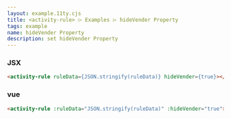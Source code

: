 ```yaml
---
layout: example.11ty.cjs
title: <activity-rule> ⌲ Examples ⌲ hideVender Property
tags: example
name: hideVender Property
description: set hideVender Property
---
```


<activity-rule></activity-rule>
<script>
  const ruleData = {
    ruleMode: 1, // 商品/类目类型： 1 代表类目品牌，2 代表 商品列表
    venderIds: '123', // 活动商家
    brandName: '美的', // 品牌
    categoryName: ['家用电器-大家电-洗衣机'], // 品类
    skuId: '123,456', // 商品
    rebateRuleList: [ // 返利规则
      {
      "purchaseMin": "90000", // 采购金额最小值
      "purchaseMax": "9000000", // 采购金额最大值
      "rebateType": 1, // 返利配额类型： 1 代表百分比，2 代表 固定数额
      "rebateQuota": "20" // 返利值
      },
      {
      "purchaseMin": "9000000",
      "purchaseMax": "90000000",
      "rebateType": 1,
      "rebateQuota": "22"
      },
      {
      "purchaseMin": "90000000",
      "purchaseMax": null,
      "rebateType": 2,
      "rebateQuota": "23"
      }
    ]
  }
  document.querySelector('activity-rule').setAttribute('ruleData', JSON.stringify(ruleData))
  document.querySelector('activity-rule').setAttribute('hideVender', true)
</script>

<h3>JSX</h3>

```html
<activity-rule ruleData={JSON.stringify(ruleData)} hideVender={true}></activity-rule>
```

<h3>vue</h3>

```html
<activity-rule :ruleData="JSON.stringify(ruleData)" :hideVender="true"></activity-rule>
```
